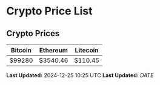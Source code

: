 # Crypto Price List

## Crypto Prices
| Bitcoin | Ethereum | Litecoin |
| ------- | -------- | -------- |
| $99280 | $3540.46 | $110.45 |
**Last Updated:** 2024-12-25 10:25 UTC
**Last Updated:** $DATE$
